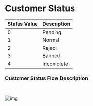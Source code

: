 # Customer Status

| Status Value | Description |
| ------------ | ----------- |
| 0            | Pending     |
| 1            | Normal      |
| 2            | Reject      |
| 3            | Banned      |
| 4            | Incomplete  |

### Customer Status Flow Description
<br>

![img](/images/payoutApi_en/custom-status.svg)